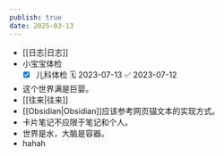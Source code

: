```yaml
---
publish: true
date: 2025-03-13
---
```

- [[日志|日志]]  
- 小宝宝体检  
	- [x] 儿科体检 🗓 2023-07-13 ✅ 2023-07-12  
- 这个世界满是巨婴。  
- [[往来|往来]]  
- [[Obsidian|Obsidian]]应该参考网页锚文本的实现方式。  
- 卡片笔记不应限于笔记和个人。   
- 世界是水，大脑是容器。  
- hahah  
